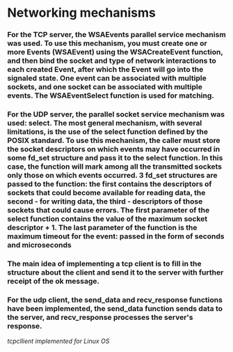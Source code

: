 # Networking mechanisms
### For the TCP server, the WSAEvents parallel service mechanism was used. To use this mechanism, you must create one or more Events (WSAEvent) using the WSACreateEvent function, and then bind the socket and type of network interactions to each created Event, after which the Event will go into the signaled state. One event can be associated with multiple sockets, and one socket can be associated with multiple events. The WSAEventSelect function is used for matching.
### For the UDP server, the parallel socket service mechanism was used: select. The most general mechanism, with several limitations, is the use of the select function defined by the POSIX standard. To use this mechanism, the caller must store the socket descriptors on which events may have occurred in some fd_set structure and pass it to the select function. In this case, the function will mark among all the transmitted sockets only those on which events occurred. 3 fd_set structures are passed to the function: the first contains the descriptors of sockets that could become available for reading data, the second - for writing data, the third - descriptors of those sockets that could cause errors. The first parameter of the select function contains the value of the maximum socket descriptor + 1. The last parameter of the function is the maximum timeout for the event: passed in the form of seconds and microseconds
### The main idea of implementing a tcp client is to fill in the structure about the client and send it to the server with further receipt of the ok message.
### For the udp client, the send_data and recv_response functions have been implemented, the send_data function sends data to the server, and recv_response processes the server's response.
*tcpcllient implemented for Linux OS*
